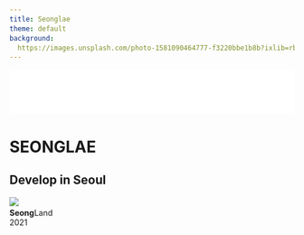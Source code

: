 ```yaml
---
title: Seonglae
theme: default
background:
  https://images.unsplash.com/photo-1581090464777-f3220bbe1b8b?ixlib=rb-1.2.1&q=85&fm=jpg&crop=entropy&cs=srgb&w=1200
---
```





<img src="https://github.com/seonglae/seonglae/blob/main/seongland.gif?raw=true" class="w-200 mx-auto"/>


<div class="grid w-80 mx-auto mt-6" style="font-weight: bold">
<h1 >SEONGLAE</h1>
</div>
<div class="grid w-60 mx-auto">
<h2 >Develop in Seoul</h2>
</div>


<div class="abs-bl mx-14 my-12 flex">
  <img src="https://storage.googleapis.com/seonglae/photo/personal/2022/round/near.png" class="h-8">
  <div class="ml-3 flex flex-col text-left">
    <div><b>Seong</b>Land</div>
    <div class="text-sm opacity-50">2021</div>
  </div>
</div>
